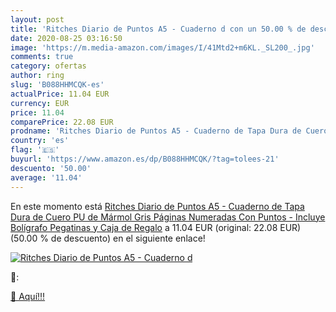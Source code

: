 ```yaml
---
layout: post
title: 'Ritches Diario de Puntos A5 - Cuaderno d con un 50.00 % de descuento'
date: 2020-08-25 03:16:50
image: 'https://m.media-amazon.com/images/I/41Mtd2+m6KL._SL200_.jpg'
comments: true
category: ofertas
author: ring
slug: 'B088HHMCQK-es'
actualPrice: 11.04 EUR
currency: EUR
price: 11.04
comparePrice: 22.08 EUR
prodname: 'Ritches Diario de Puntos A5 - Cuaderno de Tapa Dura de Cuero PU de Mármol Gris  Páginas Numeradas Con Puntos - Incluye Bolígrafo  Pegatinas y Caja de Regalo'
country: 'es'
flag: '🇪🇸'
buyurl: 'https://www.amazon.es/dp/B088HHMCQK/?tag=tolees-21'
descuento: '50.00'
average: '11.04'
---
```


En este momento está [Ritches Diario de Puntos A5 - Cuaderno de Tapa Dura de Cuero PU de Mármol Gris  Páginas Numeradas Con Puntos - Incluye Bolígrafo  Pegatinas y Caja de Regalo](https://www.amazon.es/dp/B088HHMCQK/?tag=tolees-21) a 11.04 EUR (original: 22.08 EUR) (50.00 %  de descuento) en el siguiente enlace!

[![Ritches Diario de Puntos A5 - Cuaderno d](https://m.media-amazon.com/images/I/41Mtd2+m6KL._SL200_.jpg)](https://www.amazon.es/dp/B088HHMCQK/?tag=tolees-21)

🔎:


[🛒 Aquí!!!](https://www.amazon.es/dp/B088HHMCQK/?tag=tolees-21)
